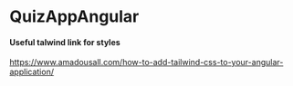 # QuizAppAngular

#### Useful talwind link for styles
https://www.amadousall.com/how-to-add-tailwind-css-to-your-angular-application/

